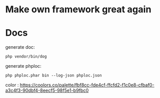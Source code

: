 # Make own framework great again

# Docs

generate doc:

```shell
php vendor/bin/dog
```

generate phploc:

````shell
php phploc.phar bin --log-json phploc.json
````

color : https://coolors.co/palette/fbf8cc-fde4cf-ffcfd2-f1c0e8-cfbaf0-a3c4f3-90dbf4-8eecf5-98f5e1-b9fbc0